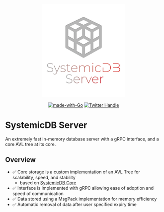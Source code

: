 <div align="center">
<img height="300" src="./res/logo-server-trasparent.webp" alt="SystemicDB Logo" />

[![made-with-Go](https://img.shields.io/badge/Made%20with-Go-1f425f.svg)](http://golang.org)
[![Twitter Handle](https://img.shields.io/twitter/follow/samuelbankstech)](https://twitter.com/samuelbankstech)
</div>

# SystemicDB Server

An extremely fast in-memory database server with a gRPC interface, and a core AVL tree at its core. 

## Overview

- ✅ Core storage is a custom implementation of an AVL Tree for scalability, speed, and stability
  - based on [SystemicDB Core](https://github.com/SamuelBanksTech/SystemicDB-Core)
- ✅ Interface is implemented with gRPC allowing ease of adoption and speed of communication
- ✅ Data stored using a MsgPack implementation for memory efficiency
- ✅ Automatic removal of data after user specified expiry time

